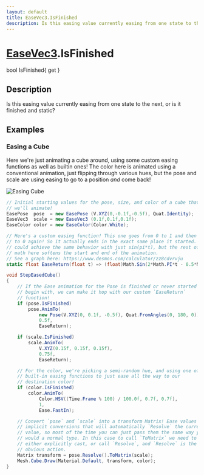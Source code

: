 ```yaml
---
layout: default
title: EaseVec3.IsFinished
description: Is this easing value currently easing from one state to the next, or is it finished and static?
---
```

# [EaseVec3]({{site.url}}/Pages/StereoKit.Framework/EaseVec3.html).IsFinished

<div class='signature' markdown='1'>
bool IsFinished{ get }
</div>

## Description
Is this easing value currently easing from one state to
the next, or is it finished and static?


## Examples

### Easing a Cube
Here we're just animating a cube around, using some custom easing
functions as well as builtin ones! The color here is animated using a
conventional animation, just flipping through various hues, but the pose
and scale are using easing to go to a position _and_ come back!

![Easing Cube]({{site.screen_url}}/EasingCube.jpg)
```csharp
// Initial starting values for the pose, size, and color of a cube that
// we'll animate!
EasePose  pose  = new EasePose (V.XYZ(0,-0.1f,-0.5f), Quat.Identity);
EaseVec3  scale = new EaseVec3 (0.1f,0.1f,0.1f);
EaseColor color = new EaseColor(Color.White);

// Here's a custom easing function! This one goes from 0 to 1 and then back
// to 0 again! So it actually ends in the exact same place it started. We
// could achieve the same behavior with just sin(pi*t), but the rest of the
// math here softens the start and end of the animation.
// See a graph here: https://www.desmos.com/calculator/zz8cdvrvju
static float EaseReturn(float t) => (float)Math.Sin(2*Math.PI*t - 0.5*Math.PI) * 0.5f + 0.5f;

void StepEasedCube()
{
	// If the Ease animation for the Pose is finished or never started to
	// begin with, we can make it hop with our custom `EaseReturn`
	// function!
	if (pose.IsFinished)
		pose.AnimTo(
			new Pose(V.XYZ(0, 0.1f, -0.5f), Quat.FromAngles(0, 180, 0)),
			0.5f,
			EaseReturn);

	if (scale.IsFinished)
		scale.AnimTo(
			V.XYZ(0.15f, 0.15f, 0.15f),
			0.75f,
			EaseReturn);

	// For the color, we're picking a semi-random hue, and using one of the
	// built-in easing functions to just ease all the way to our
	// destination color!
	if (color.IsFinished)
		color.AnimTo(
			Color.HSV((Time.Frame % 100) / 100.0f, 0.7f, 0.7f),
			1,
			Ease.FastIn);

	// Convert `pose` and `scale` into a transform Matrix! Ease values have
	// implicit conversions that will automatically `Resolve` the current
	// value, so most of the time you can just pass them the same way you
	// would a normal type. In this case to call `ToMatrix` we need to
	// either explicitly cast, or call `Resolve`, and `Resolve` is the most
	// obvious action.
	Matrix transform = pose.Resolve().ToMatrix(scale);
	Mesh.Cube.Draw(Material.Default, transform, color);
}
```

